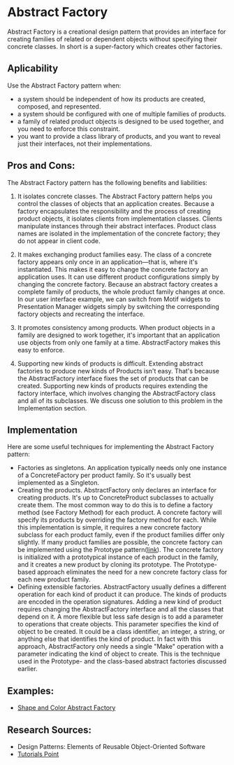 # Abstract Factory
Abstract Factory is a creational design pattern that provides an interface for creating families of related or dependent objects without
specifying their concrete classes. In short is a super-factory which creates other factories.

## Aplicability
Use the Abstract Factory pattern when:
* a system should be independent of how its products are created, composed,
and represented.
* a system should be configured with one of multiple families of products.
* a family of related product objects is designed to be used together, and
you need to enforce this constraint.
* you want to provide a class library of products, and you want to reveal
just their interfaces, not their implementations.

## Pros and Cons:
The Abstract Factory pattern has the following benefits and liabilities:

1. It isolates concrete classes. The Abstract Factory pattern helps you control
the classes of objects that an application creates. Because a factory
encapsulates the responsibility and the process of creating product objects,
it isolates clients from implementation classes. Clients manipulate
instances through their abstract interfaces. Product class names are
isolated in the implementation of the concrete factory; they do not appear
in client code.

1. It makes exchanging product families easy. The class of a concrete factory
appears only once in an application—that is, where it's instantiated. This
makes it easy to change the concrete factory an application uses. It can
use different product configurations simply by changing the concrete
factory. Because an abstract factory creates a complete family of products,
the whole product family changes at once. In our user interface example,
we can switch from Motif widgets to Presentation Manager widgets simply
by switching the corresponding factory objects and recreating the
interface.

1. It promotes consistency among products. When product objects in a family
are designed to work together, it's important that an application use
objects from only one family at a time. AbstractFactory makes this easy
to enforce.

1. Supporting new kinds of products is difficult. Extending abstract factories
to produce new kinds of Products isn't easy. That's because the
AbstractFactory interface fixes the set of products that can be created.
Supporting new kinds of products requires extending the factory interface,
which involves changing the AbstractFactory class and all of its subclasses.
We discuss one solution to this problem in the Implementation section.

## Implementation

Here are some useful techniques for implementing the Abstract Factory pattern:
* Factories as singletons. An application typically needs only one instance
of a ConcreteFactory per product family. So it's usually best implemented
as a Singleton.
* Creating the products. AbstractFactory only declares an interface for
creating products. It's up to ConcreteProduct subclasses to actually create
them. The most common way to do this is to define a factory method (see 
Factory Method) for each product. A concrete factory will specify
its products by overriding the factory method for each. While this
implementation is simple, it requires a new concrete factory subclass for
each product family, even if the product families differ only slightly.
If many product families are possible, the concrete factory can be
implemented using the Prototype pattern([link](https://github.com/rodolfovilaca/DesignPatterns/tree/master/Prototype%20Pattern)). The concrete factory is
initialized with a prototypical instance of each product in the family,
and it creates a new product by cloning its prototype. The Prototype-based
approach eliminates the need for a new concrete factory class for each new
product family.
* Defining extensible factories. AbstractFactory usually defines a different
operation for each kind of product it can produce. The kinds of products
are encoded in the operation signatures. Adding a new kind of product
requires changing the AbstractFactory interface and all the classes that
depend on it.
A more flexible but less safe design is to add a parameter to operations
that create objects. This parameter specifies the kind of object to be
created. It could be a class identifier, an integer, a string, or anything
else that identifies the kind of product. In fact with this approach,
AbstractFactory only needs a single "Make" operation with a parameter
indicating the kind of object to create. This is the technique used in the
Prototype- and the class-based abstract factories discussed earlier.

## Examples:
* [Shape and Color Abstract Factory](https://github.com/rodolfovilaca/DesignPatterns/tree/master/Abstract%20Factory/src/shapeFactory)

## Research Sources:
* Design Patterns: Elements of Reusable Object-Oriented Software
* [Tutorials Point](https://www.tutorialspoint.com/design_pattern/abstract_factory_pattern.htm)
